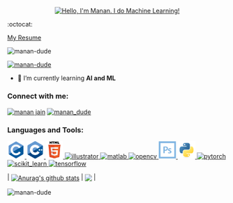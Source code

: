 <p align="center"><a href="https://manan-dude.github.io"><img width="80%" alt="Hello, I'm Manan. I do Machine Learning!" src="./assets/gh-readme-header.png" /></a></p>
:octocat:<p align="left"><a href = "https://drive.google.com/file/d/1cVIMtRQ97spxJvGEL_QWFUtpP7K294S2/view?usp=sharing"> My Resume</a></p>




<p align="left"> <img src="https://komarev.com/ghpvc/?username=manan-dude&label=Profile%20views&color=0e75b6&style=flat" alt="manan-dude" /> </p>

<p align="left"> <a href="https://github.com/ryo-ma/github-profile-trophy"><img src="https://github-profile-trophy.vercel.app/?username=manan-dude" alt="manan-dude" /></a> </p>

- 🌱 I’m currently learning **AI and ML**



<h3 align="left">Connect with me:</h3>
<p align="left">
<a href="https://www.linkedin.com/in/manan-jain-31b99b1b6" target="blank"><img align="center" src="https://raw.githubusercontent.com/rahuldkjain/github-profile-readme-generator/master/src/images/icons/Social/linked-in-alt.svg" alt="manan jain" height="30" width="40" /></a>
<a href="https://instagram.com/manan_dude" target="blank"><img align="center" src="https://raw.githubusercontent.com/rahuldkjain/github-profile-readme-generator/master/src/images/icons/Social/instagram.svg" alt="manan_dude" height="30" width="40" /></a>
</p>

<h3 align="left">Languages and Tools:</h3>
<p align="left"> <a href="https://www.cprogramming.com/" target="_blank"> <img src="https://raw.githubusercontent.com/devicons/devicon/master/icons/c/c-original.svg" alt="c" width="40" height="40"/> </a> <a href="https://www.w3schools.com/cpp/" target="_blank"> <img src="https://raw.githubusercontent.com/devicons/devicon/master/icons/cplusplus/cplusplus-original.svg" alt="cplusplus" width="40" height="40"/> </a> <a href="https://www.w3.org/html/" target="_blank"> <img src="https://raw.githubusercontent.com/devicons/devicon/master/icons/html5/html5-original-wordmark.svg" alt="html5" width="40" height="40"/> </a> <a href="https://www.adobe.com/in/products/illustrator.html" target="_blank"> <img src="https://www.vectorlogo.zone/logos/adobe_illustrator/adobe_illustrator-icon.svg" alt="illustrator" width="40" height="40"/> </a> <a href="https://www.mathworks.com/" target="_blank"> <img src="https://upload.wikimedia.org/wikipedia/commons/2/21/Matlab_Logo.png" alt="matlab" width="40" height="40"/> </a> <a href="https://opencv.org/" target="_blank"> <img src="https://www.vectorlogo.zone/logos/opencv/opencv-icon.svg" alt="opencv" width="40" height="40"/> </a> <a href="https://www.photoshop.com/en" target="_blank"> <img src="https://raw.githubusercontent.com/devicons/devicon/master/icons/photoshop/photoshop-line.svg" alt="photoshop" width="40" height="40"/> </a> <a href="https://www.python.org" target="_blank"> <img src="https://raw.githubusercontent.com/devicons/devicon/master/icons/python/python-original.svg" alt="python" width="40" height="40"/> </a> <a href="https://pytorch.org/" target="_blank"> <img src="https://www.vectorlogo.zone/logos/pytorch/pytorch-icon.svg" alt="pytorch" width="40" height="40"/> </a> <a href="https://scikit-learn.org/" target="_blank"> <img src="https://upload.wikimedia.org/wikipedia/commons/0/05/Scikit_learn_logo_small.svg" alt="scikit_learn" width="40" height="40"/> </a> <a href="https://www.tensorflow.org" target="_blank"> <img src="https://www.vectorlogo.zone/logos/tensorflow/tensorflow-icon.svg" alt="tensorflow" width="40" height="40"/> </a> </p>

| <a href="https://github.com/manan-dude/github-readme-stats"><img align="center" src="https://github-readme-stats.vercel.app/api?username=manan-dude&show_icons=true&include_all_commits=true&theme=buefy&hide_border=true" alt="Anurag's github stats" /></a> | <a href="https://github.com/manan-dude/github-readme-stats"><img align="center" src="https://github-readme-stats.vercel.app/api/top-langs/?username=manan-dude&layout=compact&theme=buefy&hide_border=true" /></a> |

<p><img align="center" src="https://github-readme-streak-stats.herokuapp.com/?user=manan-dude&" alt="manan-dude" /></p>
